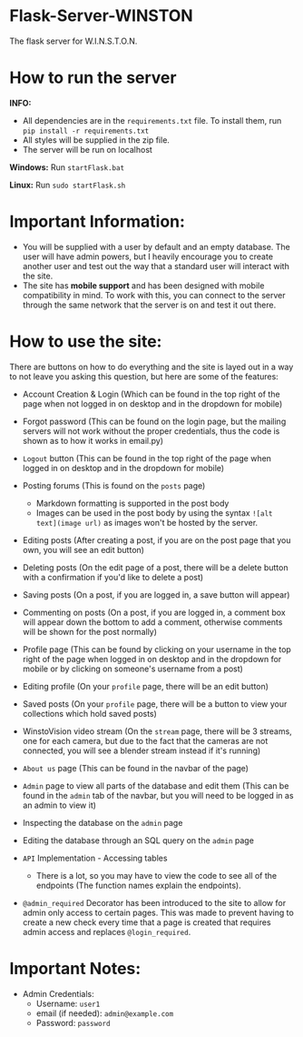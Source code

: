 # Flask-Server-WINSTON
The flask server for W.I.N.S.T.O.N.

# How to run the server

**INFO:**
* All dependencies are in the `requirements.txt` file. To install them, run `pip install -r requirements.txt`
* All styles will be supplied in the zip file.
* The server will be run on localhost

**Windows:**
Run `startFlask.bat`

**Linux:**
Run `sudo startFlask.sh`

# Important Information:

* You will be supplied with a user by default and an empty database. The user will have admin powers, but I heavily encourage you to create another user and test out the way that a standard user will interact with the site.
* The site has **mobile support** and has been designed with mobile compatibility in mind. To work with this, you can connect to the server through the same network that the server is on and test it out there.

# How to use the site:
There are buttons on how to do everything and the site is layed out in a way to not leave you asking this question, but here are some of the features:

* Account Creation & Login (Which can be found in the top right of the page when not logged in on desktop and in the dropdown for mobile)
* Forgot password (This can be found on the login page, but the mailing servers will not work without the proper credentials, thus the code is shown as to how it works in email.py)
* `Logout` button (This can be found in the top right of the page when logged in on desktop and in the dropdown for mobile)

* Posting forums (This is found on the `posts` page)
    * Markdown formatting is supported in the post body
    * Images can be used in the post body by using the syntax `![alt text](image url)` as images won't be hosted by the server.
* Editing posts (After creating a post, if you are on the post page that you own, you will see an edit button)
* Deleting posts (On the edit page of a post, there will be a delete button with a confirmation if you'd like to delete a post)
* Saving posts (On a post, if you are logged in, a save button will appear)
* Commenting on posts (On a post, if you are logged in, a comment box will appear down the bottom to add a comment, otherwise comments will be shown for the post normally)

* Profile page (This can be found by clicking on your username in the top right of the page when logged in on desktop and in the dropdown for mobile or by clicking on someone's username from a post)
* Editing profile (On your `profile` page, there will be an edit button)

* Saved posts (On your `profile` page, there will be a button to view your collections which hold saved posts)

* WinstoVision video stream (On the `stream` page, there will be 3 streams, one for each camera, but due to the fact that the cameras are not connected, you will see a blender stream instead if it's running)

* `About us` page (This can be found in the navbar of the page)

* `Admin` page to view all parts of the database and edit them (This can be found in the `admin` tab of the navbar, but you will need to be logged in as an admin to view it)
* Inspecting the database on the `admin` page
* Editing the database through an SQL query on the `admin` page

* `API` Implementation - Accessing tables
    * There is a lot, so you may have to view the code to see all of the endpoints (The function names explain the endpoints).

* `@admin_required` Decorator has been introduced to the site to allow for admin only access to certain pages. This was made to prevent having to create a new check every time that a page is created that requires admin access and replaces `@login_required`.

# Important Notes:
* Admin Credentials:
    * Username: `user1`
    * email (if needed): `admin@example.com`
    * Password: `password`